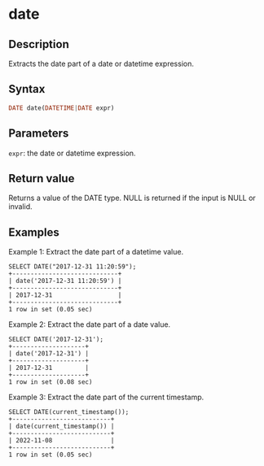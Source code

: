 # date

## Description

Extracts the date part of a date or datetime expression.

## Syntax

```Haskell
DATE date(DATETIME|DATE expr)
```

## Parameters

`expr`: the date or datetime expression.

## Return value

Returns a value of the DATE type. NULL is returned if the input is NULL or invalid.

## Examples

Example 1: Extract the date part of a datetime value.

```plaintext
SELECT DATE("2017-12-31 11:20:59");
+-----------------------------+
| date('2017-12-31 11:20:59') |
+-----------------------------+
| 2017-12-31                  |
+-----------------------------+
1 row in set (0.05 sec)
```

Example 2: Extract the date part of a date value.

```plaintext
SELECT DATE('2017-12-31');
+--------------------+
| date('2017-12-31') |
+--------------------+
| 2017-12-31         |
+--------------------+
1 row in set (0.08 sec)
```

Example 3: Extract the date part of the current timestamp.

```plaintext
SELECT DATE(current_timestamp());
+---------------------------+
| date(current_timestamp()) |
+---------------------------+
| 2022-11-08                |
+---------------------------+
1 row in set (0.05 sec)
```
